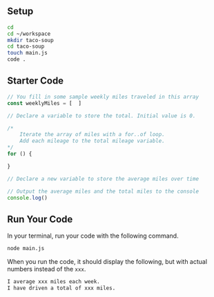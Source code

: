 

## Setup

```sh
cd
cd ~/workspace
mkdir taco-soup
cd taco-soup
touch main.js
code .
```

## Starter Code

```js
// You fill in some sample weekly miles traveled in this array
const weeklyMiles = [  ]

// Declare a variable to store the total. Initial value is 0.

/*
	Iterate the array of miles with a for..of loop.
	Add each mileage to the total mileage variable.
*/
for () {

}

// Declare a new variable to store the average miles over time

// Output the average miles and the total miles to the console
console.log()
```

## Run Your Code

In your terminal, run your code with the following command.

```sh
node main.js
```

When you run the code, it should display the following, but with actual numbers instead of the `xxx`.

```sh
I average xxx miles each week.
I have driven a total of xxx miles.
```